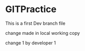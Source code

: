 # GITPractice

This is a first Dev branch file

change made in local working copy

change 1 by developer 1
